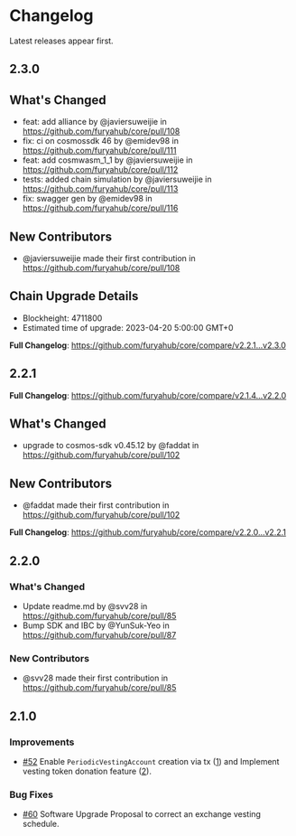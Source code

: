 # Changelog

Latest releases appear first. 

## 2.3.0

## What's Changed
* feat: add alliance by @javiersuweijie in https://github.com/furyahub/core/pull/108
* fix: ci on cosmossdk 46 by @emidev98 in https://github.com/furyahub/core/pull/111
* feat: add cosmwasm_1_1 by @javiersuweijie in https://github.com/furyahub/core/pull/112
* tests: added chain simulation by @javiersuweijie in https://github.com/furyahub/core/pull/113
* fix: swagger gen by @emidev98 in https://github.com/furyahub/core/pull/116

## New Contributors
* @javiersuweijie made their first contribution in https://github.com/furyahub/core/pull/108

## Chain Upgrade Details
* Blockheight: 4711800
* Estimated time of upgrade: 2023-04-20 5:00:00 GMT+0

**Full Changelog**: https://github.com/furyahub/core/compare/v2.2.1...v2.3.0

## 2.2.1

**Full Changelog**: https://github.com/furyahub/core/compare/v2.1.4...v2.2.0

## What's Changed
* upgrade to cosmos-sdk v0.45.12 by @faddat in https://github.com/furyahub/core/pull/102

## New Contributors
* @faddat made their first contribution in https://github.com/furyahub/core/pull/102

**Full Changelog**: https://github.com/furyahub/core/compare/v2.2.0...v2.2.1

## 2.2.0

### What's Changed
* Update readme.md by @svv28 in https://github.com/furyahub/core/pull/85
* Bump SDK and IBC  by @YunSuk-Yeo in https://github.com/furyahub/core/pull/87

### New Contributors
* @svv28 made their first contribution in https://github.com/furyahub/core/pull/85

## 2.1.0

### Improvements
- [#52](https://github.com/furyahub/core/pull/52) Enable `PeriodicVestingAccount` creation via tx ([1](https://github.com/furyahub/cosmos-sdk/compare/v0.45.4-furya.1...furyahub:v0.45.4-furya.2)) and Implement vesting token donation feature ([2](https://github.com/furyahub/cosmos-sdk/pull/88)).

### Bug Fixes
- [#60](https://github.com/furyahub/core/pull/60) Software Upgrade Proposal to correct an exchange vesting schedule.

